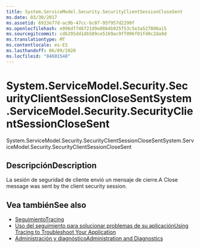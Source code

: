 ```yaml
---
title: System.ServiceModel.Security.SecurityClientSessionCloseSent
ms.date: 03/30/2017
ms.assetid: 6933e77d-ac9b-47cc-bc07-95f957d2299f
ms.openlocfilehash: e996df746721d9e0864b925f53c5e3a527806a15
ms.sourcegitcommit: cdb295dd1db589ce5169ac9ff096f01fd0c2da9d
ms.translationtype: MT
ms.contentlocale: es-ES
ms.lasthandoff: 06/09/2020
ms.locfileid: "84601548"
---
```

# <a name="systemservicemodelsecuritysecurityclientsessionclosesent"></a><span data-ttu-id="c6339-102">System.ServiceModel.Security.SecurityClientSessionCloseSent</span><span class="sxs-lookup"><span data-stu-id="c6339-102">System.ServiceModel.Security.SecurityClientSessionCloseSent</span></span>
<span data-ttu-id="c6339-103">System.ServiceModel.Security.SecurityClientSessionCloseSent</span><span class="sxs-lookup"><span data-stu-id="c6339-103">System.ServiceModel.Security.SecurityClientSessionCloseSent</span></span>  
  
## <a name="description"></a><span data-ttu-id="c6339-104">Descripción</span><span class="sxs-lookup"><span data-stu-id="c6339-104">Description</span></span>  
 <span data-ttu-id="c6339-105">La sesión de seguridad de cliente envió un mensaje de cierre.</span><span class="sxs-lookup"><span data-stu-id="c6339-105">A Close message was sent by the client security session.</span></span>  
  
## <a name="see-also"></a><span data-ttu-id="c6339-106">Vea también</span><span class="sxs-lookup"><span data-stu-id="c6339-106">See also</span></span>

- [<span data-ttu-id="c6339-107">Seguimiento</span><span class="sxs-lookup"><span data-stu-id="c6339-107">Tracing</span></span>](index.md)
- [<span data-ttu-id="c6339-108">Uso del seguimiento para solucionar problemas de su aplicación</span><span class="sxs-lookup"><span data-stu-id="c6339-108">Using Tracing to Troubleshoot Your Application</span></span>](using-tracing-to-troubleshoot-your-application.md)
- [<span data-ttu-id="c6339-109">Administración y diagnóstico</span><span class="sxs-lookup"><span data-stu-id="c6339-109">Administration and Diagnostics</span></span>](../index.md)
